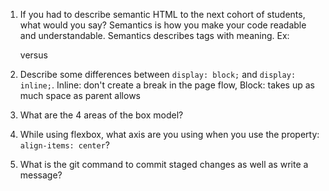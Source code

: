 1. If you had to describe semantic HTML to the next cohort of students, what would you say?
    Semantics is how you make your code readable and understandable. Semantics describes tags with meaning. Ex: <section> versus <div>

2. Describe some differences between ```display: block;``` and ```display: inline;```.
    Inline: don't create a break in the page flow,
    Block: takes up as much space as parent allows


3. What are the 4 areas of the box model?

4. While using flexbox, what axis are you using when you use the property: ```align-items: center```?

5. What is the git command to commit staged changes as well as write a message? 